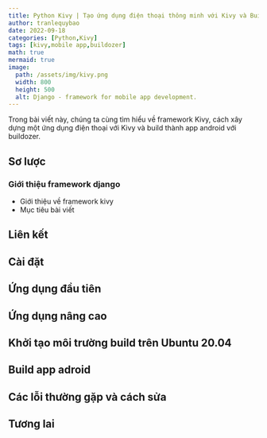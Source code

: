 ```yaml
---
title: Python Kivy | Tạo ứng dụng điện thoại thông minh với Kivy và Buildozer
author: tranlequybao
date: 2022-09-18
categories: [Python,Kivy]
tags: [kivy,mobile app,buildozer]
math: true
mermaid: true
image:
  path: /assets/img/kivy.png
  width: 800
  height: 500
  alt: Django - framework for mobile app development.
---
```

Trong bài viết này, chúng ta cùng tìm hiểu về framework Kivy, cách xây dựng một ứng dụng điện thoại với Kivy và build thành app android với buildozer.

## Sơ lược
### Giới thiệu framework django
* Giới thiệu về framework kivy 
* Mục tiêu bài viết
## Liên kết 
## Cài đặt
## Ứng dụng đầu tiên
## Ứng dụng nâng cao
## Khởi tạo môi trường build trên Ubuntu 20.04
## Build app adroid 
## Các lỗi thường gặp và cách sửa
## Tương lai 
